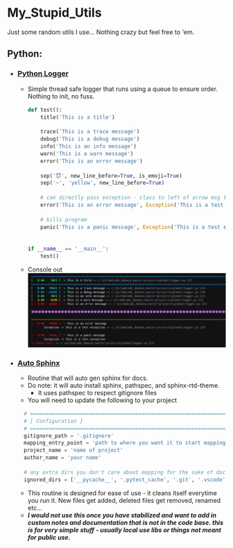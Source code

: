 # My_Stupid_Utils

Just some random utils I use... Nothing crazy but feel free to 'em.


## Python:

- ### [Python Logger](./python/logger/logger.py)
  - Simple thread safe logger that runs using a queue to ensure order. Nothing to init, no fuss.
    ```python
    def test():
        title('This is a title')

        trace('This is a trace message')
        debug('This is a debug message')
        info('This is an info message')
        warn('This is a warn message')
        error('This is an error message')

        sep('😈', new_line_before=True, is_emoji=True)
        sep('~', 'yellow', new_line_before=True)

        # can directly pass exception - class to left of arrow msg to the right
        error('This is an error message', Exception('This is a test exception'))

        # kills program
        panic('This is a panic message', Exception('This is a test exception'))


    if __name__ == '__main__':
        test()
    ```
  - Console out
  ![Output](./python/logger/logger_out.png)

- ### [Auto Sphinx](./python/auto_sphinx/auto_sphinx.py)
  - Routine that will auto gen sphinx for docs.
  - Do note: it will auto install sphinx, pathspec, and sphinx-rtd-theme.
    - It uses pathspec to respect gitignore files
  - You will need to update the following to your project
  ```python
    # =============================================================================
    # [ Configuration ]
    # =============================================================================
    gitignore_path = '.gitignore'
    mapping_entry_point = 'path to where you want it to start mapping'
    project_name = 'name of project'
    author_name = 'your name'

    # any extra dirs you don't care about mapping for the sake of docs
    ignored_dirs = ['__pycache__', '.pytest_cache', '.git', '.vscode', '_tests']
    ```
  - This routine is designed for ease of use - it cleans itself everytime you run it. New files get added, deleted files get removed, renamed etc...
  - ***I would not use this once you have stabilized and want to add in custom notes and documentation that is not in the code base. this is for very simple stuff - usually local use libs or things not meant for public use.***
